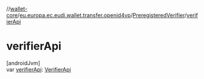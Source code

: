 //[wallet-core](../../../index.md)/[eu.europa.ec.eudi.wallet.transfer.openid4vp](../index.md)/[PreregisteredVerifier](index.md)/[verifierApi](verifier-api.md)

# verifierApi

[androidJvm]\
var [verifierApi](verifier-api.md): [VerifierApi](../index.md#-1538977700%2FClasslikes%2F1615067946)
